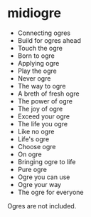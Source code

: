 midiogre
========
- Connecting ogres
- Build for ogres ahead
- Touch the ogre
- Born to ogre
- Applying ogre
- Play the ogre
- Never ogre
- The way to ogre
- A breth of fresh ogre
- The power of ogre
- The joy of ogre
- Exceed your ogre
- The life you ogre
- Like no ogre
- Life's ogre
- Choose ogre
- On ogre
- Bringing ogre to life
- Pure ogre
- Ogre you can use
- Ogre your way
- The ogre for everyone

Ogres are not included.
